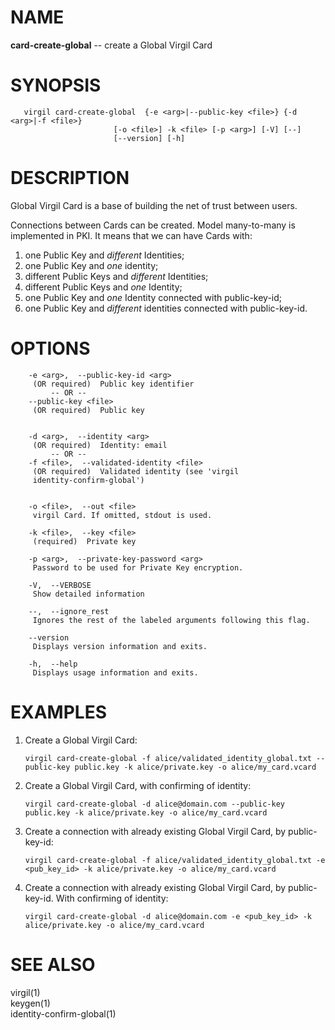 NAME
====

**card-create-global** -- create a Global Virgil Card

SYNOPSIS
========

       virgil card-create-global  {-e <arg>|--public-key <file>} {-d <arg>|-f <file>}
                           [-o <file>] -k <file> [-p <arg>] [-V] [--]
                           [--version] [-h]

DESCRIPTION
===========

Global Virgil Card is a base of building the net of trust between users.

Connections between Cards can be created. Model many-to-many is
implemented in PKI. It means that we can have Cards with:

1.  one Public Key and *different* Identities;
2.  one Public Key and *one* identity;
3.  different Public Keys and *different* Identities;
4.  different Public Keys and *one* Identity;
5.  one Public Key and *one* Identity connected with public-key-id;
6.  one Public Key and *different* identities connected
    with public-key-id.

OPTIONS
=======

        -e <arg>,  --public-key-id <arg>
         (OR required)  Public key identifier
             -- OR --
        --public-key <file>
         (OR required)  Public key


        -d <arg>,  --identity <arg>
         (OR required)  Identity: email
             -- OR --
        -f <file>,  --validated-identity <file>
         (OR required)  Validated identity (see 'virgil
         identity-confirm-global')


        -o <file>,  --out <file>
         virgil Card. If omitted, stdout is used.

        -k <file>,  --key <file>
         (required)  Private key

        -p <arg>,  --private-key-password <arg>
         Password to be used for Private Key encryption.

        -V,  --VERBOSE
         Show detailed information

        --,  --ignore_rest
         Ignores the rest of the labeled arguments following this flag.

        --version
         Displays version information and exits.

        -h,  --help
         Displays usage information and exits.

EXAMPLES
========

1.  Create a Global Virgil Card:

        virgil card-create-global -f alice/validated_identity_global.txt --public-key public.key -k alice/private.key -o alice/my_card.vcard

2.  Create a Global Virgil Card, with confirming of identity:

        virgil card-create-global -d alice@domain.com --public-key public.key -k alice/private.key -o alice/my_card.vcard

3.  Create a connection with already existing Global Virgil Card, by
    public-key-id:

        virgil card-create-global -f alice/validated_identity_global.txt -e <pub_key_id> -k alice/private.key -o alice/my_card.vcard

4.  Create a connection with already existing Global Virgil Card,
    by public-key-id. With confirming of identity:

        virgil card-create-global -d alice@domain.com -e <pub_key_id> -k alice/private.key -o alice/my_card.vcard

SEE ALSO
========

virgil(1)  
keygen(1)  
identity-confirm-global(1)
